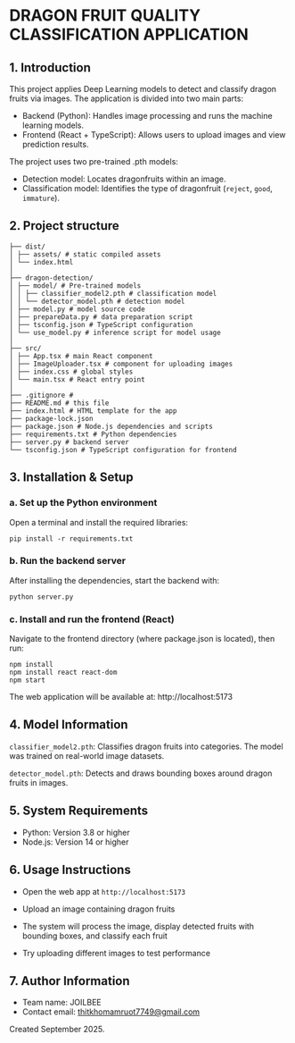 # DRAGON FRUIT QUALITY CLASSIFICATION APPLICATION
## 1. Introduction

This project applies Deep Learning models to detect and classify dragon fruits via images. The application is divided into two main parts:
- Backend (Python): Handles image processing and runs the machine learning models.
- Frontend (React + TypeScript): Allows users to upload images and view prediction results.

The project uses two pre-trained .pth models:
- Detection model: Locates dragonfruits within an image.
- Classification model: Identifies the type of dragonfruit (`reject`, `good`, `immature`).

## 2. Project structure
```
├── dist/
│ ├── assets/ # static compiled assets
│ └── index.html
│
├── dragon-detection/
│ ├── model/ # Pre-trained models
│ │ ├── classifier_model2.pth # classification model
│ │ └── detector_model.pth # detection model
│ ├── model.py # model source code
│ ├── prepareData.py # data preparation script
│ ├── tsconfig.json # TypeScript configuration
│ └── use_model.py # inference script for model usage
│
├── src/ 
│ ├── App.tsx # main React component
│ ├── ImageUploader.tsx # component for uploading images
│ ├── index.css # global styles
│ └── main.tsx # React entry point
│
├── .gitignore #
├── README.md # this file
├── index.html # HTML template for the app
├── package-lock.json 
├── package.json # Node.js dependencies and scripts
├── requirements.txt # Python dependencies
├── server.py # backend server
└── tsconfig.json # TypeScript configuration for frontend
```

## 3. Installation & Setup

### a. Set up the Python environment

Open a terminal and install the required libraries:

```pip install -r requirements.txt```

### b. Run the backend server

After installing the dependencies, start the backend with:

```python server.py```

### c. Install and run the frontend (React)

Navigate to the frontend directory (where package.json is located), then run:
```
npm install
npm install react react-dom
npm start
```
The web application will be available at: http://localhost:5173

## 4. Model Information

`classifier_model2.pth`: Classifies dragon fruits into categories. The model was trained on real-world image datasets.

`detector_model.pth`: Detects and draws bounding boxes around dragon fruits in images.

## 5. System Requirements

- Python: Version 3.8 or higher
- Node.js: Version 14 or higher

## 6. Usage Instructions

- Open the web app at `http://localhost:5173`

- Upload an image containing dragon fruits

- The system will process the image, display detected fruits with bounding boxes, and classify each fruit

- Try uploading different images to test performance

## 7. Author Information

- Team name: JOILBEE
- Contact email: thitkhomamruot7749@gmail.com

Created September 2025.

